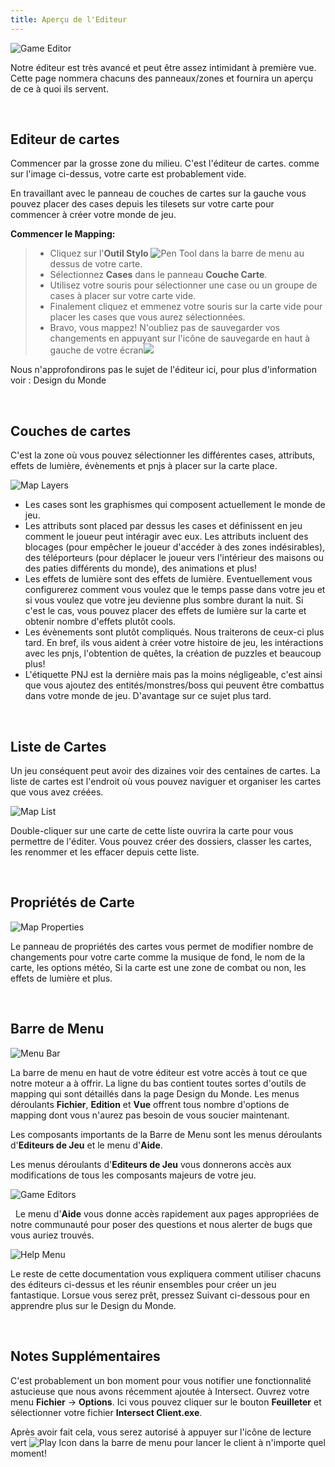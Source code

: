 ```yaml
---
title: Aperçu de l'Editeur
---
```


![Game Editor](https://www.ascensiongamedev.com/resources/filehost/c399bc35aad37d828ddda1986538e7bd.png)

Notre éditeur est très avancé et peut être assez intimidant à première vue. Cette page nommera chacuns des panneaux/zones et fournira un aperçu de ce à quoi ils servent.

&nbsp;

## Editeur de cartes

Commencer par la grosse zone du milieu. C'est l'éditeur de cartes. comme sur l'image ci-dessus, votre carte est probablement vide.

En travaillant avec le panneau de couches de cartes sur la gauche vous pouvez placer des cases depuis les tilesets sur votre carte pour commencer à créer votre monde de jeu.

**Commencer le Mapping:**

> - Cliquez sur l'**Outil Stylo** ![Pen Tool](https://www.ascensiongamedev.com/resources/filehost/a20847da4a43f52234ccda97b1125a88.png) dans la barre de menu au dessus de votre carte.
> - Sélectionnez **Cases** dans le panneau **Couche Carte**.
> - Utilisez votre souris pour sélectionner une case ou un groupe de cases à placer sur votre carte vide. <a href="http://www.ascensiongamedev.com/resources/filehost/03856cde2da1c67f07b0123b90b6b0dc.gif" data-lity><i class="fa fa-play-circle"></i></a>
> - Finalement cliquez et emmenez votre souris sur la carte vide pour placer les cases que vous aurez sélectionnées. <a href="http://www.ascensiongamedev.com/resources/filehost/03856cde2da1c67f07b0123b90b6b0dc.gif" data-lity><i class="fa fa-play-circle"></i></a>
> - Bravo, vous mappez! N'oubliez pas de sauvegarder vos changements en appuyant sur l'icône de sauvegarde en haut à gauche de votre écran![](https://www.ascensiongamedev.com/resources/filehost/7f974a7fc91ef6666e3211c8622fe088.png)

Nous n'approfondirons pas le sujet de l'éditeur ici, pour plus d'information voir : Design du Monde

&nbsp;

## Couches de cartes

C'est la zone où vous pouvez sélectionner les différentes cases, attributs, effets de lumière, évènements et pnjs à placer sur la carte place.

![Map Layers](https://www.ascensiongamedev.com/resources/filehost/ffcf5ccf19de31db8389a08b9bafea3c.png)

- Les cases sont les graphismes qui composent actuellement le monde de jeu.
- Les attributs sont placed par dessus les cases et définissent en jeu comment le joueur peut intéragir avec eux. Les attributs incluent des blocages (pour empêcher le joueur d'accéder à des zones indésirables), des téléporteurs (pour déplacer le joueur vers l'intérieur des maisons ou des paties différents du monde), des animations et plus!
- Les effets de lumière sont des effets de lumière. Eventuellement vous configurerez comment vous voulez que le temps passe dans votre jeu et si vous voulez que votre jeu devienne plus sombre durant la nuit. Si c'est le cas, vous pouvez placer des effets de lumière sur la carte et obtenir nombre d'effets plutôt cools.
- Les évènements sont plutôt compliqués. Nous traiterons de ceux-ci plus tard. En bref, ils vous aident à créer votre histoire de jeu, les intéractions avec les pnjs, l'obtention de quêtes, la création de puzzles et beaucoup plus!
- L'étiquette PNJ est la dernière mais pas la moins négligeable, c'est ainsi que vous ajoutez des entités/monstres/boss qui peuvent être combattus dans votre monde de jeu. D'avantage sur ce sujet plus tard.

&nbsp;

## Liste de Cartes

Un jeu conséquent peut avoir des dizaines voir des centaines de cartes. La liste de cartes est l'endroit où vous pouvez naviguer et organiser les cartes que vous avez créées.

![Map List](https://www.ascensiongamedev.com/resources/filehost/fd600e2516e3b6a54193c5ce5bfce958.png)

Double-cliquer sur une carte de cette liste ouvrira la carte pour vous permettre de l'éditer. Vous pouvez créer des dossiers, classer les cartes, les renommer et les effacer depuis cette liste.

&nbsp;

## Propriétés de Carte

![Map Properties](https://www.ascensiongamedev.com/resources/filehost/6fa0203860907911f251ed13f174b7d2.png)

Le panneau de propriétés des cartes vous permet de modifier nombre de changements pour votre carte comme la musique de fond, le nom de la carte, les options météo, Si la carte est une zone de combat ou non, les effets de lumière et plus.

&nbsp;

## Barre de Menu

![Menu Bar](https://www.ascensiongamedev.com/resources/filehost/f951597a65ac34164090c46e3a640680.png)

La barre de menu en haut de votre éditeur est votre accès à tout ce que notre moteur a à offrir. La ligne du bas contient toutes sortes d'outils de mapping qui sont détaillés dans la page Design du Monde. Les menus déroulants **Fichier**, **Edition** et **Vue** offrent tous nombre d'options de mapping dont vous n'aurez pas besoin de vous soucier maintenant.

Les composants importants de la Barre de Menu sont les menus déroulants d'**Editeurs de Jeu** et le menu d'**Aide**.

Les menus déroulants d'**Editeurs de Jeu** vous donnerons accès aux modifications de tous les composants majeurs de votre jeu.

![Game Editors](https://www.ascensiongamedev.com/resources/filehost/6ab2903c37f843bc11f61e14d1130e90.png)

&nbsp;
Le menu d'**Aide** vous donne accès rapidement aux pages appropriées de notre communauté pour poser des questions et nous alerter de bugs que vous auriez trouvés.

![Help Menu](https://www.ascensiongamedev.com/resources/filehost/e3bde40e1969c06417565d7c7542951f.png)

Le reste de cette documentation vous expliquera comment utiliser chacuns des éditeurs ci-dessus et les réunir ensembles pour créer un jeu fantastique. Lorsue vous serez prêt, pressez Suivant ci-dessous pour en apprendre plus sur le Design du Monde.

&nbsp;

## Notes Supplémentaires

C'est probablement un bon moment pour vous notifier une fonctionnalité astucieuse que nous avons récemment ajoutée à Intersect. Ouvrez votre menu **Fichier** -> **Options**. Ici vous pouvez cliquer sur le bouton **Feuilleter** et sélectionner votre fichier **Intersect Client.exe**.

Après avoir fait cela, vous serez autorisé à appuyer sur l'icône de lecture vert ![Play Icon](https://www.ascensiongamedev.com/resources/filehost/b793679bc50386069948727977d26ad5.png) dans la barre de menu pour lancer le client à n'importe quel moment!
